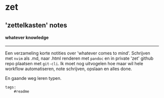 # zet

## 'zettelkasten' notes

#### whatever knowledge
---

Een verzameling korte notities over 'whatever comes to mind'. Schrijven met ```nvim``` als .md, naar .html renderen met ```pandoc``` en in private 'zet' github repo plaatsen met ```git-cli```. Ik moet nog uitvogelen hoe maar wil hele workflow automatiseren, note schrijven, opslaan en alles done.

En gaande weg leren typen.

```
tags:
    #readme
